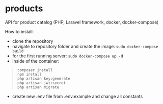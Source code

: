 # products
API for product catalog (PHP, Laravel framework, docker, docker-compose)

How to install:
 - clone the repository
 - navigate to repository folder and create the image: `sudo docker-compose build`
 - for the first running server: `sudo docker-compose up -d`
 - inside of the container:
 > `composer install`  
 > `npm install`  
 > `php artisan key:generate`  
 > `php artisan jwt:secret`   
 > `php artisan migrate`  
 - create new .env file from .env.example and change all constants
 
